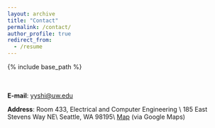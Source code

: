 ```yaml
---
layout: archive
title: "Contact"
permalink: /contact/
author_profile: true
redirect_from:
  - /resume
---
```


{% include base_path %}

<br/><br/>
<strong>E-mail</strong>: yyshi@uw.edu 

<strong>Address</strong>: Room 433, Electrical and Computer Engineering \\
185 East Stevens Way NE\\
Seattle, WA 98195\\
[Map](https://www.google.com/maps/place/Paul+G.+Allen+Center+for+Computer+Science+\%26+Engineering/@47.6533262,-122.3059001,15z/data=!4m2!3m1!1s0x0:0x12de8b2d1ad8504a?sa=X&ved=2ahUKEwiy56Gs5NnmAhWkMX0KHSvACscQ_BIwCnoECBwQCA) (via Google Maps)



